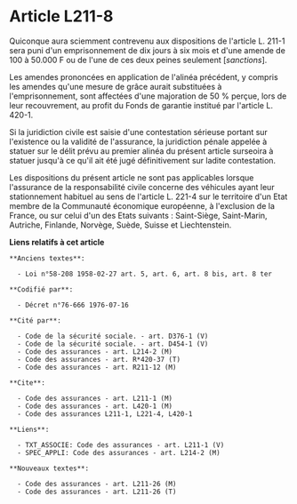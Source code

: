 # Article L211-8

Quiconque aura sciemment contrevenu aux dispositions de l'article L. 211-1 sera puni d'un emprisonnement de dix jours à six
mois et d'une amende de 100 à 50.000 F ou de l'une de ces deux peines seulement [*sanctions*].

Les amendes prononcées en application de l'alinéa précédent, y compris les amendes qu'une mesure de grâce aurait substituées
à l'emprisonnement, sont affectées d'une majoration de 50 % perçue, lors de leur recouvrement, au profit du Fonds de garantie
institué par l'article L. 420-1.

Si la juridiction civile est saisie d'une contestation sérieuse portant sur l'existence ou la validité de l'assurance, la
juridiction pénale appelée à statuer sur le délit prévu au premier alinéa du présent article surseoira à statuer jusqu'à ce
qu'il ait été jugé définitivement sur ladite contestation.

Les dispositions du présent article ne sont pas applicables lorsque l'assurance de la responsabilité civile concerne des
véhicules ayant leur stationnement habituel au sens de l'article L. 221-4 sur le territoire d'un Etat membre de la Communauté
économique européenne, à l'exclusion de la France, ou sur celui d'un des Etats suivants : Saint-Siège, Saint-Marin, Autriche,
Finlande, Norvège, Suède, Suisse et Liechtenstein.

**Liens relatifs à cet article**

	**Anciens textes**:

	  - Loi n°58-208 1958-02-27 art. 5, art. 6, art. 8 bis, art. 8 ter

	**Codifié par**:

	  - Décret n°76-666 1976-07-16

	**Cité par**:

	  - Code de la sécurité sociale. - art. D376-1 (V)
	  - Code de la sécurité sociale. - art. D454-1 (V)
	  - Code des assurances - art. L214-2 (M)
	  - Code des assurances - art. R*420-37 (T)
	  - Code des assurances - art. R211-12 (M)

	**Cite**:

	  - Code des assurances - art. L211-1 (M)
	  - Code des assurances - art. L420-1 (M)
	  - Code des assurances L211-1, L221-4, L420-1

	**Liens**:

	  - TXT_ASSOCIE: Code des assurances - art. L211-1 (V)
	  - SPEC_APPLI: Code des assurances - art. L214-2 (M)

	**Nouveaux textes**:

	  - Code des assurances - art. L211-26 (M)
	  - Code des assurances - art. L211-26 (T)
